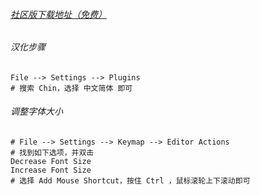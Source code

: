 ###### [社区版下载地址（免费）](hhttps://www.jetbrains.com/pycharm/download/#section=windows)

###### 汉化步骤
```
File --> Settings --> Plugins
# 搜索 Chin，选择 中文简体 即可
```

###### 调整字体大小
```
# File --> Settings --> Keymap --> Editor Actions
# 找到如下选项，并双击
Decrease Font Size
Increase Font Size
# 选择 Add Mouse Shortcut，按住 Ctrl ，鼠标滚轮上下滚动即可
```